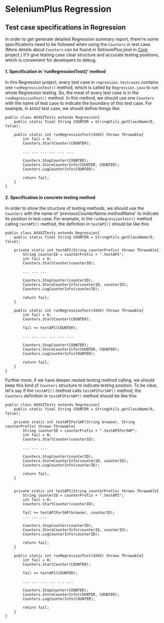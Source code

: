 # SeleniumPlus Regression

## Test case specifications in Regression

In order to get generate detailed Regression summary report, there're some specifications need to be followed when using the ```Counters``` in test case. (More details about ```Counters``` can be found in *SelniumPlus.java* in [Core](https://github.com/SAFSDEV/Core) project.) It'll give testing case clear structure and accurate testing positions, which is convenient for developers to debug.


#### 1. Specification in 'runRegressionTest()' method

In this Regression project, every test case in ```regression.testcases``` contains one ```runRegressionTest()``` method, which is called by ```Regression.java``` to run whole Regression testing. So, the meat of every test case is in the ```runRegressionTest()``` method. In this method, we should use one ```Counters``` with the name of test case to indicate the boundary of this test case. For example, in ```AXXXZ``` test case, we should define things like:

~~~~
public class AXXXZTests extends Regression{
    public static final String COUNTER = StringUtils.getClassName(0, false);

    public static int runRegressionTest(XXXX) throws Throwable{ 
        int fail = 0;
        Counters.StartCounter(COUNTER); 

        ... ... ... ... ... ...

        Counters.StopCounter(COUNTER);
        Counters.StoreCounterInfo(COUNTER, COUNTER);
        Counters.LogCounterInfo(COUNTER); 
        
        return fail;
    }
}
~~~~


#### 2. Specification in concrete testing method

In order to show the structure of testing methods, we should use the ```Counters``` with the name of '*previousCounterName.methodName*' to indicate its position in test case. For example, in the ```runRegressionTest()``` method calling ```testAPI()``` method, the definition in ```testAPI()``` should be like this:

~~~~
public class AXXXZTests extends Regression{
    public static final String COUNTER = StringUtils.getClassName(0, false);
    
    private static int testAPI(String counterPrefix) throws Throwable{ 
        String counterID = counterPrefix + ".testAPI"; 
        int fail = 0;
        Counters.StartCounter(counterID);

        ... ... ... 

        Counters.StopCounter(counterID);
        Counters.StoreCounterInfo(counterID, counterID);
        Counters.LogCounterInfo(counterID);

        return fail;
    }

    public static int runRegressionTest(XXXX) throws Throwable{ 
        int fail = 0;
        Counters.StartCounter(COUNTER); 
        
        fail += testAPI(COUNTER);

        ... ... ... ... ... ...

        Counters.StopCounter(COUNTER);
        Counters.StoreCounterInfo(COUNTER, COUNTER);
        Counters.LogCounterInfo(COUNTER); 
        
        return fail;
    }
}
~~~~

Further more, if we have deeper nested testing method calling, we should keep this kind of ```Counters``` structure to indicate testing position. To be clear, let's say if the ```testAPI()``` method calls ```testAPIForSAP()``` method, the ```Counters``` definition in ```testAPIForSAP()``` method should be like this:

~~~~
public class AXXXZTests extends Regression{
    public static final String COUNTER = StringUtils.getClassName(0, false);
    
    private static int testAPIForSAP(String browser, String counterPrefix) throws Throwable{   
        String counterID = counterPrefix + ".testAPIForSAP"; 
        int fail = 0;
        Counters.StartCounter(counterID);

        ... ... ... 

        Counters.StopCounter(counterID);
        Counters.StoreCounterInfo(counterID, counterID);
        Counters.LogCounterInfo(counterID);

        return fail;
    }

    
    private static int testAPI(String counterPrefix) throws Throwable{ 
        String counterID = counterPrefix + ".testAPI"; 
        int fail = 0;
        Counters.StartCounter(counterID);

        fail += testAPIForSAP(browser, counterID);
        ... ... ... 

        Counters.StopCounter(counterID);
        Counters.StoreCounterInfo(counterID, counterID);
        Counters.LogCounterInfo(counterID);

        return fail;
    }

    public static int runRegressionTest(XXXX) throws Throwable{ 
        int fail = 0;
        Counters.StartCounter(COUNTER); 
        
        fail += testAPI(COUNTER);

        ... ... ... ... ... ...

        Counters.StopCounter(COUNTER);
        Counters.StoreCounterInfo(COUNTER, COUNTER);
        Counters.LogCounterInfo(COUNTER); 
        
        return fail;
    }
}
~~~~
